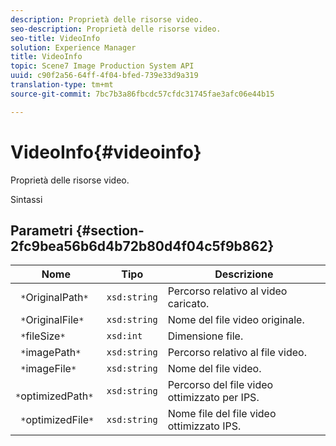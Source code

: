 ```yaml
---
description: Proprietà delle risorse video.
seo-description: Proprietà delle risorse video.
seo-title: VideoInfo
solution: Experience Manager
title: VideoInfo
topic: Scene7 Image Production System API
uuid: c90f2a56-64ff-4f04-bfed-739e33d9a319
translation-type: tm+mt
source-git-commit: 7bc7b3a86fbcdc57cfdc31745fae3afc06e44b15

---
```



# VideoInfo{#videoinfo}

Proprietà delle risorse video.

Sintassi

## Parametri {#section-2fc9bea56b6d4b72b80d4f04c5f9b862}

| Nome | Tipo | Descrizione |
|---|---|---|
| ` *`OriginalPath`*` | `xsd:string` | Percorso relativo al video caricato. |
| ` *`OriginalFile`*` | `xsd:string` | Nome del file video originale. |
| ` *`fileSize`*` | `xsd:int` | Dimensione file. |
| ` *`imagePath`*` | `xsd:string` | Percorso relativo al file video. |
| ` *`imageFile`*` | `xsd:string` | Nome del file video. |
| ` *`optimizedPath`*` | `xsd:string` | Percorso del file video ottimizzato per IPS. |
| ` *`optimizedFile`*` | `xsd:string` | Nome file del file video ottimizzato IPS. |

